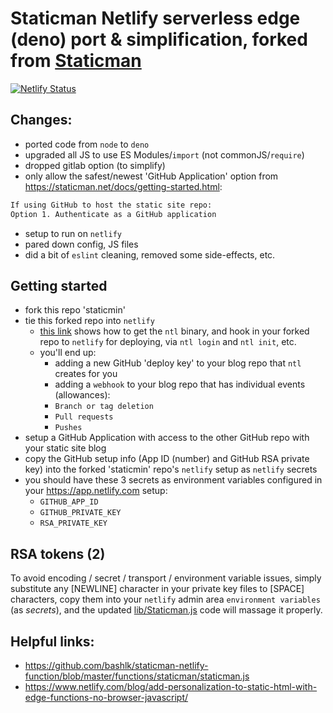 # Staticman Netlify serverless edge (deno) port & simplification, forked from [Staticman](https://github.com/eduardoboucas/staticman)

[![Netlify Status](https://api.netlify.com/api/v1/badges/954d83ed-2a18-4795-860e-76cd02388bcc/deploy-status)](https://app.netlify.com/sites/blogtini/deploys)

## Changes:
- ported code from `node` to `deno`
- upgraded all JS to use ES Modules/`import` (not commonJS/`require`)
- dropped gitlab option (to simplify)
- only allow the safest/newest 'GitHub Application' option from https://staticman.net/docs/getting-started.html:
```txt
If using GitHub to host the static site repo:
Option 1. Authenticate as a GitHub application
```
- setup to run on `netlify`
- pared down config, JS files
- did a bit of `eslint` cleaning, removed some side-effects, etc.

## Getting started
- fork this repo 'staticmin'
- tie this forked repo into `netlify`
  - [this link](https://www.netlify.com/blog/add-personalization-to-static-html-with-edge-functions-no-browser-javascript/) shows how to get the `ntl` binary, and hook in your forked repo to `netlify` for deploying, via `ntl login` and `ntl init`, etc.
  - you'll end up:
    -  adding a new GitHub 'deploy key' to your blog repo that `ntl` creates for you
    -  adding a `webhook` to your blog repo that has individual events (allowances):
     - `Branch or tag deletion`
     - `Pull requests`
     - `Pushes`
- setup a GitHub Application with access to the other GitHub repo with your static site blog
- copy the GitHub setup info (App ID (number) and GitHub RSA private key) into the forked 'staticmin' repo's `netlify` setup as `netlify` secrets
- you should have these 3 secrets as environment variables configured in your https://app.netlify.com setup:
  - `GITHUB_APP_ID`
  - `GITHUB_PRIVATE_KEY`
  - `RSA_PRIVATE_KEY`

## RSA tokens (2)
To avoid encoding / secret / transport / environment variable issues, simply substitute any [NEWLINE] character in your private key files to [SPACE] characters, copy them into your `netlify` admin area `environment variables` (as _secrets_), and the updated [lib/Staticman.js](lib/Staticman.js) code will massage it properly.

## Helpful links:
- https://github.com/bashlk/staticman-netlify-function/blob/master/functions/staticman/staticman.js
- https://www.netlify.com/blog/add-personalization-to-static-html-with-edge-functions-no-browser-javascript/

